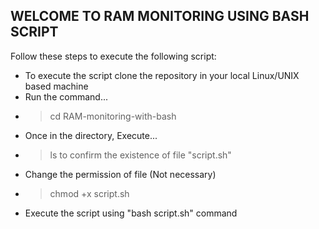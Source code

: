 WELCOME TO RAM MONITORING USING BASH SCRIPT
-------------------------------------------
Follow these steps to execute the following script:
- To execute the script clone the repository in your local Linux/UNIX based machine
- Run the command...
- > cd RAM-monitoring-with-bash
- Once in the directory, Execute...
- > ls to confirm the existence of file "script.sh"
- Change the permission of file (Not necessary)
- > chmod +x script.sh
- Execute the script using "bash script.sh" command
